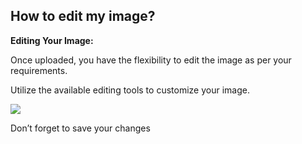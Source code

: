 ## How to edit my image?

<p class="no-margin"><b>Editing Your Image:</b></p>
<p class="no-margin"></p>
<p class="no-margin">Once uploaded, you have the flexibility to edit the image as per your requirements.</p>
<p class="no-margin"></p>
<p class="no-margin"></p>
<p class="no-margin">Utilize the available editing tools to customize your image.</p>
<p class="no-margin"></p>
<div class="intercom-container"><img src="/assets/img/teams-pro/edit-image-pro.png"></div><p class="no-margin"></p>
<p class="no-margin"></p>
<p class="no-margin">Don’t forget to save your changes</p>
<p class="no-margin"></p>
<p class="no-margin"></p>

<Hubspot />